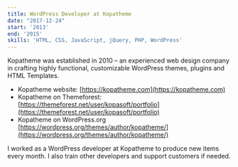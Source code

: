 ```yaml
---
title: WordPress Developer at Kopatheme
date: "2017-12-24"
start: '2013'
end: '2015'
skills: 'HTML, CSS, JavaScript, jQuery, PHP, WordPress'
---
```


Kopatheme was established in 2010 – an experienced web design company in crafting highly functional, customizable WordPress themes, plugins and HTML Templates.

* Kopatheme website: [https://kopatheme.com](https://kopatheme.com)
* Kopatheme on Themeforest: [https://themeforest.net/user/kopasoft/portfolio](https://themeforest.net/user/kopasoft/portfolio)
* Kopatheme on WordPress.org [https://wordpress.org/themes/author/kopatheme/](https://wordpress.org/themes/author/kopatheme/)

I worked as a WordPress developer at Kopatheme to produce new items every month. I also train other developers and support customers if needed.
